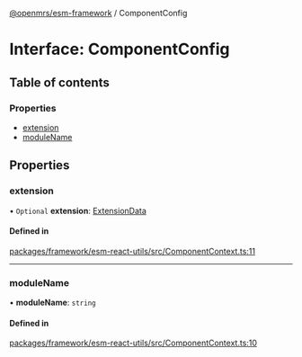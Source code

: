 [@openmrs/esm-framework](../API.md) / ComponentConfig

# Interface: ComponentConfig

## Table of contents

### Properties

- [extension](componentconfig.md#extension)
- [moduleName](componentconfig.md#modulename)

## Properties

### extension

• `Optional` **extension**: [ExtensionData](extensiondata.md)

#### Defined in

[packages/framework/esm-react-utils/src/ComponentContext.ts:11](https://github.com/openmrs/openmrs-esm-core/blob/master/packages/framework/esm-react-utils/src/ComponentContext.ts#L11)

___

### moduleName

• **moduleName**: `string`

#### Defined in

[packages/framework/esm-react-utils/src/ComponentContext.ts:10](https://github.com/openmrs/openmrs-esm-core/blob/master/packages/framework/esm-react-utils/src/ComponentContext.ts#L10)
